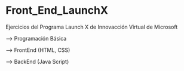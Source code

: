 # Front_End_LaunchX
Ejercicios del Programa Launch X de Innovacción Virtual de Microsoft

--> Programación Básica

--> FrontEnd (HTML, CSS)

--> BackEnd (Java Script)
